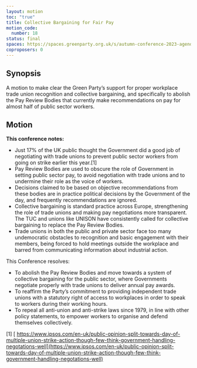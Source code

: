 ```yaml
---
layout: motion
toc: "true"
title: Collective Bargaining for Fair Pay
motion_code:
  number: 18
status: final
spaces: https://spaces.greenparty.org.uk/s/autumn-conference-2023-agenda-forum/post/post/view?id=11196
coproposers: 0
---
```

## Synopsis

A motion to make clear the Green Party’s support for proper workplace trade union recognition and collective bargaining, and specifically to abolish the Pay Review Bodies that currently make recommendations on pay for almost half of public sector workers.

## Motion

**This conference notes:**

* Just 17% of the UK public thought the Government did a good job of negotiating with trade unions to prevent public sector workers from going on strike earlier this year.\[1]
* Pay Review Bodies are used to obscure the role of Government in setting public sector pay, to avoid negotiation with trade unions and to undermine their role as the voice of workers.
* Decisions claimed to be based on objective recommendations from these bodies are in practice political decisions by the Government of the day, and frequently recommendations are ignored.
* Collective bargaining is standard practice across Europe, strengthening the role of trade unions and making pay negotiations more transparent. The TUC and unions like UNISON have consistently called for collective bargaining to replace the Pay Review Bodies.
* Trade unions in both the public and private sector face too many undemocratic obstacles to recognition and basic engagement with their members, being forced to hold meetings outside the workplace and barred from communicating information about industrial action.

This Conference resolves:

* To abolish the Pay Review Bodies and move towards a system of collective bargaining for the public sector, where Governments negotiate properly with trade unions to deliver annual pay awards.
* To reaffirm the Party’s commitment to providing independent trade unions with a statutory right of access to workplaces in order to speak to workers during their working hours.
* To repeal all anti-union and anti-strike laws since 1979, in line with other policy statements, to empower workers to organise and defend themselves collectively.

\[1] [ https://www.ipsos.com/en-uk/public-opinion-split-towards-day-of-multiple-union-strike-action-though-few-think-government-handling-negotations-well](https://www.ipsos.com/en-uk/public-opinion-split-towards-day-of-multiple-union-strike-action-though-few-think-government-handling-negotations-well)